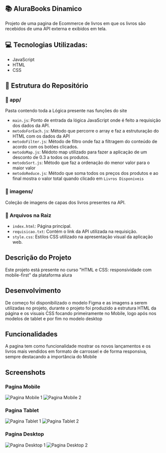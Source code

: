 ## 📚 AluraBooks Dinamico

Projeto de uma pagina de Ecommerce de livros em que os livros são recebidos de uma API externa e exibidos em tela.

## 💻 Tecnologias Utilizadas:

- JavaScript 
- HTML 
- CSS 

## 📂 Estrutura do Repositório

### 📁 app/

Pasta contendo toda a Lógica presente nas funções do site

- `main.js`: Ponto de entrada da lógica JavaScript onde é feito a requisição dos dados da API.
- `metodoForEach.js`: Método que percorre o array e faz a estruturação do HTML com os dados da API
- `metodoFilter.js`: Método de filtro onde faz a filtragem do conteúdo de acordo com os botôes clicados.
- `metodoMap.js`: Médoto map utilizado para fazer a aplicação de um desconto de 0.3 a todos os produtos.
- `metodoSort.js`:  Método que faz a ordenação do menor valor para o maior valor
- `metodoReduce.js`: Método que soma todos os preços dos produtos e ao final mostra o valor total quando clicado em `Livros Disponiveis`

### 📁 imagens/

Coleção de imagens de capas dos livros presentes na API.


### 📄 Arquivos na Raiz

- `index.html`: Página principal.
- `requisicao.txt`:  Contém o link da API utilizada na requisição.
- `style.css`: Estilos CSS utilizado na apresentação visual da aplicação web.

## Descrição do Projeto
Este projeto está presente no curso "HTML e CSS: responsividade com mobile-first" da plataforma alura

## Desenvolvimento
De começo foi disponibilizado o modelo Figma e as imagens a serem utilizadas no projeto, durante o projeto foi produzido a estrutura HTML da página e os visuais CSS focando primeiramente no Mobile, logo após nos modelos de tablet e por fim no modelo desktop

## Funcionalidades
A pagina tem como funcionalidade mostrar os novos lançamentos e os livros mais vendidos em formato de carrossel e de forma responsiva, sempre destacando a importância do Mobile

## Screenshots

### Pagina Mobile

<img src="https://imgur.com/SNu3gn6.jpg" alt="Pagina Mobile 1">
<img src="https://imgur.com/ciTQ1Ae.jpg" alt="Pagina Mobile 2">

### Pagina Tablet
<img src="https://imgur.com/lyDHUQd.jpg" alt="Pagina Tablet 1">
<img src="https://imgur.com/QqT87I7.jpg" alt="Pagina Tablet 2">

### Pagina Desktop
<img src="https://imgur.com/T52ycUm.jpg" alt="Pagina Desktop 1">
<img src="https://imgur.com/wEKryN0.jpg" alt="Pagina Desktop 2">